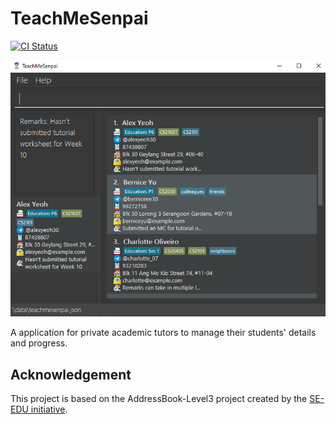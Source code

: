 # TeachMeSenpai

[![CI Status](https://github.com/se-edu/addressbook-level3/workflows/Java%20CI/badge.svg)](https://github.com/se-edu/addressbook-level3/actions)

![Ui](docs/images/Ui.png)

A application for private academic tutors to manage their students' details and progress.

## Acknowledgement

This project is based on the AddressBook-Level3 project created by the [SE-EDU initiative](https://se-education.org).
